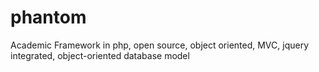 phantom
=======

Academic Framework in php, open source, object oriented, MVC, jquery integrated,  object-oriented database model
